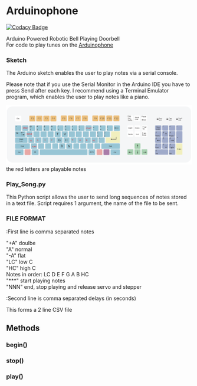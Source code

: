 # Arduinophone

[![Codacy Badge](https://api.codacy.com/project/badge/Grade/f639db9d41ae4e6ea3bf2a38f8324d2a)](https://app.codacy.com/app/clindsa1/Arduinophone?utm_source=github.com&utm_medium=referral&utm_content=JeffreyLevine/Arduinophone&utm_campaign=Badge_Grade_Dashboard)

Arduino Powered Robotic Bell Playing Doorbell  
For code to play tunes on the [Arduinophone](https://www.youtube.com/watch?time_continue=1&v=WLKqLVUCKDU)  

### Sketch
The Arduino sketch enables the user to play notes via a serial console.  
  
Please note that if you use the Serial Monitor in the Arduino IDE you have to press Send after each key. I recommend using a Terminal Emulator program, which enables the user to play notes like a piano.

![keymap](https://github.com/JeffreyLevine/Arduinophone/blob/master/Docs/keymap.png)  
the red letters are playable notes

### Play_Song.py
This Python script allows the user to send long sequences of notes stored in a text file. Script requires 1 argument, the name of the file to be sent.

### FILE FORMAT
:First line is comma separated notes  
  
"+A" doulbe  
"A" normal  
"-A" flat  
"LC" low C  
"HC" high C  
Notes in order: LC D E F G A B HC  
"***" start playing notes  
"NNN" end, stop playing and release servo and stepper  
  
:Second line is comma separated delays (in seconds)  

This forms a 2 line CSV file  

## Methods  
### begin()  

### stop()  

### play()  
